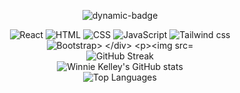 <div align=center>
  <p>
    <img src="https://badgen.net/github/issues/micromatch/micromatch" alt="dynamic-badge">
  </p>
  <img src="https://img.shields.io/badge/react-%2320232a.svg?style=for-the-badge&amp;logo=react&amp;logoColor=%2361DAFB" alt="React">
  <img src="https://img.shields.io/badge/html5-%23E34F26.svg?style=for-the-badge&logo=html5&logoColor=white" alt="HTML">
  <img src="https://img.shields.io/badge/css3-%231572B6.svg?style=for-the-badge&logo=css3&logoColor=white" alt="CSS">
  <img src="https://img.shields.io/badge/javascript-%23323330.svg?style=for-the-badge&logo=javascript&logoColor=%23F7DF1E" alt="JavaScript">
  <img src="https://img.shields.io/badge/tailwindcss-%2338B2AC.svg?style=for-the-badge&logo=tailwind-css&logoColor=white" alt="Tailwind css">
  <img src="https://img.shields.io/badge/bootstrap-%238511FA.svg?style=for-the-badge&logo=bootstrap&logoColor=white" alt="Bootstrap>
</div>



![GitHub Repo stars](https://img.shields.io/github/stars/wk642/wk642?style=social)  
![GitHub Streak](https://streak-stats.demolab.com?user=wk642&theme=dark&border_radius=9.7&card_width=100&theme=merko)  
![Winnie Kelley's GitHub stats](https://github-readme-stats.vercel.app/api?username=wk642&border_radius=9.7&card_width=100&theme=merko)  
![Top Languages](https://github-readme-stats.vercel.app/api/top-langs/?username=wk642&layout=compact&border_radius=9.7&theme=merko)
